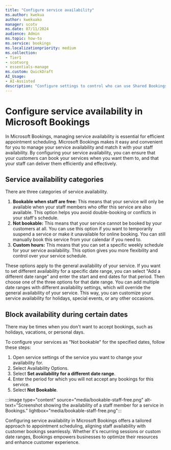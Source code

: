 ```yaml
---
title: "Configure service availability"
ms.author: kwekua
author: kwekuako
manager: scotv
ms.date: 07/11/2024
audience: Admin
ms.topic: how-to
ms.service: bookings
ms.localizationpriority: medium
ms.collection:
- Tier1
- scotvorg
- essentials-manage
ms.custom: QuickDraft
AI_Usage:  
- AI-Assisted
description: "Configure settings to control who can use Shared Bookings."
---
```


# Configure service availability in Microsoft Bookings

In Microsoft Bookings, managing service availability is essential for efficient appointment scheduling. Microsoft Bookings makes it easy and convenient for you to manage your service availability and match it with your staff availability. By configuring your service availability, you can ensure that your customers can book your services when you want them to, and that your staff can deliver them efficiently and effectively.

## Service availability categories

There are three categories of service availability.

1. **Bookable when staff are free:** This means that your service will only be available when your staff members who offer this service are also available. This option helps you avoid double-booking or conflicts in your staff's schedule.
2. **Not bookable:** This means that your service cannot be booked by your customers at all. You can use this option if you want to temporarily suspend a service or make it unavailable for online booking. You can still manually book this service from your calendar if you need to.
3. **Custom hours:** This means that you can set a specific weekly schedule for your service availability. This option gives you more flexibility and control over your service schedule.

These options apply to the general availability of your service. If you want to set different availability for a specific date range, you can select "Add a different date range" and enter the start and end dates for that period. Then choose one of the three options for that date range. You can add multiple date ranges with different availability settings, which will override the general availability of your service. This way, you can customize your service availability for holidays, special events, or any other occasions.

## Block availability during certain dates

There may be times when you don't want to accept bookings, such as holidays, vacations, or personal days.

To configure your services as "Not bookable" for the specified dates, follow these steps:

1. Open service settings of the service you want to change your availability for.
2. Select Availability Options.
3. Select **Set availability for a different date range**.
4. Enter the period for which you will not accept any bookings for this service.
5. Select **Not Bookable**.

:::image type="content" source="media/bookable-staff-free.png" alt-text="Screenshot showing the availability of a staff member for a service in Bookings." lightbox="media/bookable-staff-free.png":::

Configuring service availability in Microsoft Bookings offers a tailored approach to appointment scheduling, aligning staff availability with customer bookings seamlessly. Whether it's recurring sessions or custom date ranges, Bookings empowers businesses to optimize their resources and enhance customer experience.
